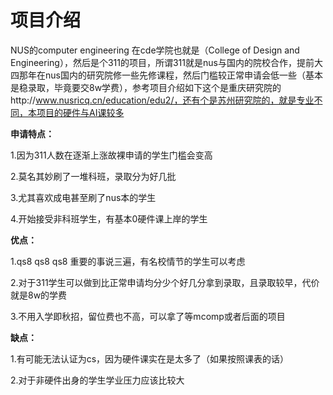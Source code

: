 # 项目介绍

NUS的computer engineering 在cde学院也就是（College of Design and Engineering），然后是个311的项目，所谓311就是nus与国内的院校合作，提前大四那年在nus国内的研究院修一些先修课程，然后门槛较正常申请会低一些（基本是稳录取，毕竟要交8w学费），参考项目介绍如下这个是重庆研究院的http://www.nusricq.cn/education/edu2/，还有个是苏州研究院的，就是专业不同，本项目的硬件与AI课较多

**申请特点：**

1.因为311人数在逐渐上涨故裸申请的学生门槛会变高

2.莫名其妙刷了一堆科班，录取分为好几批

3.尤其喜欢成电甚至刷了nus本的学生

4.开始接受非科班学生，有基本0硬件课上岸的学生

**优点：**

1.qs8 qs8 qs8 重要的事说三遍，有名校情节的学生可以考虑

2.对于311学生可以做到比正常申请均分少个好几分拿到录取，且录取较早，代价就是8w的学费

3.不用入学即秋招，留位费也不高，可以拿了等mcomp或者后面的项目


**缺点：**

1.有可能无法认证为cs，因为硬件课实在是太多了（如果按照课表的话）

2.对于非硬件出身的学生学业压力应该比较大


